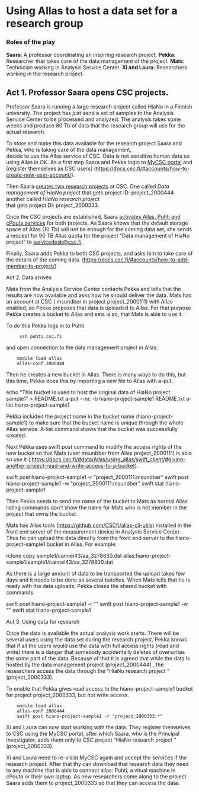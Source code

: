 # Using Allas to host a data set for a research group #


### Roles of the play ###

**Saara**:   A professor coordinating an inspiring research project.
**Pekka**:  Researcher that takes care of the data management of the project.
**Mats**:    Technician working in Analysis Service Center.
**Xi and Laura**:   Researchers working in the research project. 
 

## Act 1. Professor Saara opens CSC projects. ##

Professor Saara is running a large research project called HiaNo in a Finnish university. 
The project has just send a set of samples to the Analysis Service Center to be processed and analyzed. 
The analysis takes some weeks and produce 80 Tb of data that the research group will use for the actual research.

To store and make this data available for the research project Saara and Pekka, who is taking care of the data management,  
decide to use the Allas service of CSC. Data is not sensitive human data so using Allas in OK. 
As a first step Saara and Pekka login to [MyCSC portal](https://my.csc.fi) and [register themselves as CSC users] 
(https://docs.csc.fi/#accounts/how-to-create-new-user-account/).

Then Saara [creates two research projects](../../accounts/how-to-create-new-project/) at CSC. One called _Data management of HiaNo project_
that gets project ID: project_2000444  another called _HiaNo research project_  
that gets project DI: project_2000333.

Once the CSC projects are established, 
Saara [activates Allas, Puhti and cPouta services](https://docs.csc.fi/#accounts/how-to-add-service-access-for-project/) for both projects.  As Saara knows that the default storage space of Allas (10 Tb) will not be enough for the coming data set, she sends a request for 90 TB Allas quota for the project “Data management of HiaNo project” to servicedesk@csc.fi.

Finally, Saara adds Pekka to both CSC projects, and asks him to take care of the details of the coming data.  (https://docs.csc.fi/#accounts/how-to-add-member-to-project/)


Act 2. Data arrives

Mats from the Analysis Service Center contacts Pekka and tells that the results are now available and  asks how he should deliver the data. Mats has an account at CSC ( msundber in project project_2000111) with Allas enabled, so Pekka proposes that data is uploaded to Allas. For that purpose Pekka creates a bucket to Allas and sets is so, that Mats is able to use it.

To do this Pekka logs in to Puhti 
  
         ssh puhti.csc.fi   

and open connection to the data management project in Allas:

        module load allas
        allas-conf 2000444

Then he creates a new bucket in Allas. There is many ways to do this, but this time, Pekka does this by importing a new file to Allas with a-put.

   echo “This bucket is used to host the original data of HiaNo project sample1” > README.txt
   a-put --nc -b hiano-project-sample1 README.txt
   a-list hiano-project-sample1 

Pekka included the project name in the bucket name (hiano-project-sample1) to make sure that the bucket name is unique through the whole Allas service. A-list command shows that the bucket was successfully created.

Next Pekka uses swift post command to modify the access rights of the new bucket so that Mats (user msunbber from Allas project_2000111) is able so use it (.https://docs.csc.fi/#data/Allas/using_allas/swift_client/#giving-another-project-read-and-write-access-to-a-bucket).

swift post hiano-project-sample1 -r "project_2000111:msundber"
swift post hiano-project-sample1 -w "project_2000111:msundber"
swift stat hiano-project-sample1

Then Pekka needs to send the name of the bucket to Mats as normal Allas listing commands don’t show the name for Mats who is not member in the project that owns the bucket.

Mats has Allas tools (https://github.com/CSCfi/allas-cli-utils) installed in the front end server of the measurement device in Analysis Service Center. Thus he can upload the data directly from the front end server to the  hiano-project-sample1 bucket in Allas. For example:

rclone copy sample1/cannel43/aa_3278830.dat  allas:hiano-project-sample1/sample1/cannel43/aa_3278830.dat

As there is a large amount of data to be transported the upload takes few days and it needs to be done as several batches. When Mats tells that he is ready with the data uploads, Pekka closes the shared bucket with commands

swift post hiano-project-sample1 -r ""
swift post hiano-project-sample1 -w ""
swift stat hiano-project-sample1


Act 3. Using data for research

Once the data is available the actual analysis work starts. There will be several users using the data set during the research project. Pekka knows that if all the users would use the data with full access rights
(read and write) there is a danger that somebody accidentally deletes of overwrites the some part of the data.  Because of that it is agreed that while the data is hosted by the data management project (project_2000444) , the researchers access the data through  the “HiaNo research project ” (project_2000333).

To enable that Pekka gives read access to the hiano-project-sample1 bucket for project  project_2000333, but not write access.

        module load allas
        allas-conf 2000444
        swift post hiano-project-sample1 -r "project_2000333:*"
 
Xi and Laura can now start working with the data. They register themselves to CSC  using the MyCSC portal, after which Saara, who is the Principal Investigator, adds them only to CSC project “HiaNo research project ” (project_2000333).

Xi and Laura need to re-visist MyCSC again and accept the services if the research project. After that thy can download that  research data they need to any machine that is able to connect allas: Puhti, a vitual machine in cPouta or their own laptop. As new researchers come along to the project Saara adds them to project_2000333 so that they can access the data.

